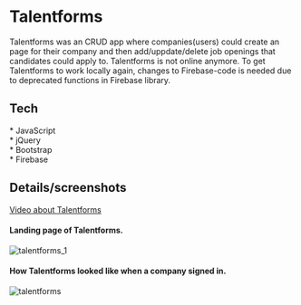 # Talentforms

  <p>
Talentforms was an CRUD app where companies(users) could create an page for their company and then add/uppdate/delete job openings that candidates could apply to. Talentforms is not online anymore. To get Talentforms to work locally again, changes to Firebase-code is needed due to deprecated functions in Firebase library. 
  </p>

## Tech
<p>
* JavaScript
<br>
* jQuery
<br>
* Bootstrap
<br>
* Firebase
</p>

## Details/screenshots
[Video about Talentforms](https://youtu.be/xZKuQAkxb-U?t=111)

#### Landing page of Talentforms.
![talentforms_1](https://user-images.githubusercontent.com/55764548/176427967-b5dd491c-80dd-4d45-94f9-514002249c0e.jpg)
#### How Talentforms looked like when a company signed in.
![talentforms](https://user-images.githubusercontent.com/55764548/176427965-21eae8f8-3f32-48f1-b523-8545093a16fe.jpg)
